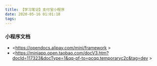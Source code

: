 ```yaml
---
title: 【学习笔记】支付宝小程序
date: 2020-05-16 01:01:18
tags:
---
```

### 小程序文档 
- <https://opendocs.alipay.com/mini/framework >
- <https://miniapp.open.taobao.com/docV3.htm?docId=117323&docType=1&qq-pf-to=pcqq.temporaryc2c&tag=dev >